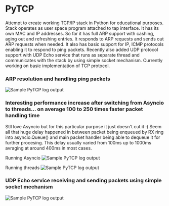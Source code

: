 # PyTCP

Attempt to create working TCP/IP stack in Python for educational purposes. Stack operates as user space program attached to tap interface. It has its own MAC and IP addresses. So far it has full ARP support with cashing, aging out and refreshing entries. It responds to ARP requests and sends out ARP requests when needed. It also has basic support for IP, ICMP protocols enabling it to respond to ping packets. Recently also added UDP protocol support with UDP Echo service that runs as separate thread and communicates with the stack by using simple socket mechanism. Currently working on basic implementation of TCP protocol.

### ARP resolution and handling ping packets
![Sample PyTCP log output](https://github.com/ccie18643/PyTCP/blob/main/pictures/log_01.png)


### Interesting performance increase after switching from Asyncio to threads... on average 100 to 250 times faster packet handling time

Stll love Asyncio but for this particular purpose it just doesn't cut it :) Seem all that huge delay happened in between packet being enqueued by RX ring into asyncio.Queue() and main packet handler being able to dequeue it for further procesing. This delay usually varied from 100ms up to 1000ms avraging at around 400ms in most cases.

Running Asyncio
![Sample PyTCP log output](https://github.com/ccie18643/PyTCP/blob/main/pictures/log_02.png)

Running threads
![Sample PyTCP log output](https://github.com/ccie18643/PyTCP/blob/main/pictures/log_03.png)


### UDP Echo service receiving and sending packets using simple socket mechanism
![Sample PyTCP log output](https://github.com/ccie18643/PyTCP/blob/main/pictures/log_04.png)
